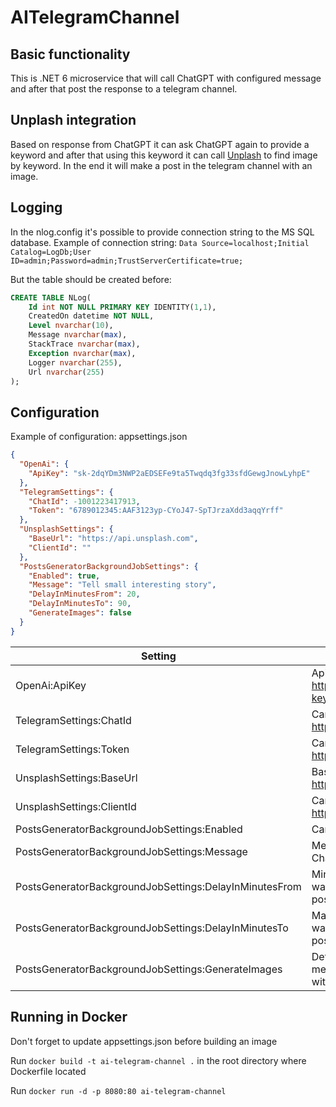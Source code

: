 # AITelegramChannel
## Basic functionality
This is .NET 6 microservice that will call ChatGPT with configured message and after that post the response to a telegram channel.

## Unplash integration
Based on response from ChatGPT it can ask ChatGPT again to provide a keyword and after that using this keyword it can call [Unplash](https://unsplash.com "Unplash") to find image by keyword. In the end it will make a post in the telegram channel with an image.

## Logging
In the nlog.config it's possible to provide connection string to the MS SQL database.
Example of connection string:
`Data Source=localhost;Initial Catalog=LogDb;User ID=admin;Password=admin;TrustServerCertificate=true;`

But the table should be created before:
```sql
CREATE TABLE NLog(
    Id int NOT NULL PRIMARY KEY IDENTITY(1,1),
    CreatedOn datetime NOT NULL,
    Level nvarchar(10),
    Message nvarchar(max),
    StackTrace nvarchar(max),
    Exception nvarchar(max),
    Logger nvarchar(255),
    Url nvarchar(255)
);
```

## Configuration
Example of configuration:
appsettings.json
```json
{
  "OpenAi": {
    "ApiKey": "sk-2dqYDm3NWP2aEDSEFe9ta5Twqdq3fg33sfdGewgJnowLyhpE"
  },
  "TelegramSettings": {
    "ChatId": -1001223417913,
    "Token": "6789012345:AAF3123yp-CYoJ47-SpTJrzaXdd3aqqYrff"
  },
  "UnsplashSettings": {
    "BaseUrl": "https://api.unsplash.com",
    "ClientId": ""
  },
  "PostsGeneratorBackgroundJobSettings": {
    "Enabled": true,
    "Message": "Tell small interesting story",
    "DelayInMinutesFrom": 20,
    "DelayInMinutesTo": 90,
    "GenerateImages": false
  }
}
```

Setting  | Definition
------------- | -------------
OpenAi:ApiKey | ApiKey that needs to be generated here: https://platform.openai.com/account/api-keys
TelegramSettings:ChatId | Can be extracted using https://t.me/JsonDumpBot
TelegramSettings:Token | Can be extracted using https://t.me/BotFather
UnsplashSettings:BaseUrl | Base url of Unsplash according to https://unsplash.com/documentation
UnsplashSettings:ClientId | Can be extracted from https://unsplash.com/oauth/applications
PostsGeneratorBackgroundJobSettings:Enabled | Can enable/disable posts generation
PostsGeneratorBackgroundJobSettings:Message | Message that will be passed to the ChatGPT
PostsGeneratorBackgroundJobSettings:DelayInMinutesFrom | Minumum delay in minutes that job will wait after posting before creating a new post
PostsGeneratorBackgroundJobSettings:DelayInMinutesTo | Maximum delay in minutes that job will wait after posting before creating a new post
PostsGeneratorBackgroundJobSettings:GenerateImages | Determines if we need just a simple message in the Telegram or it should be with image

## Running in Docker
Don't forget to update appsettings.json before building an image

Run `docker build -t ai-telegram-channel .` in the root directory where Dockerfile located

Run `docker run -d -p 8080:80 ai-telegram-channel`
